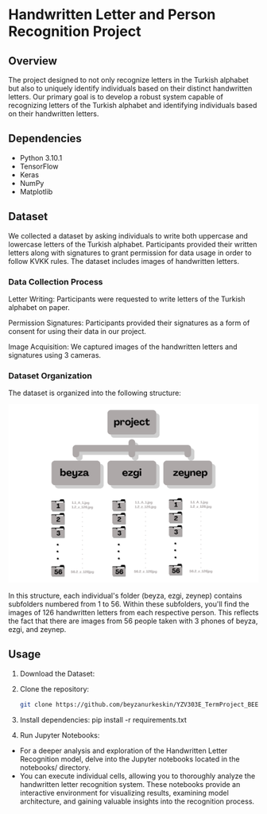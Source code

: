 # Handwritten Letter and Person Recognition Project

## Overview

The project designed to not only recognize letters in the Turkish alphabet but also to uniquely identify individuals based on their distinct handwritten letters. Our primary goal is to develop a robust system capable of recognizing letters of the Turkish alphabet and identifying individuals based on their handwritten letters. 

## Dependencies

- Python 3.10.1
- TensorFlow
- Keras
- NumPy
- Matplotlib

## Dataset
We collected a dataset by asking individuals to write both uppercase and lowercase letters of the Turkish alphabet. Participants provided their written letters along with signatures to grant permission for data usage in order to follow KVKK rules. The dataset includes images of handwritten letters.
### Data Collection Process
Letter Writing: Participants were requested to write letters of the Turkish alphabet on paper.

Permission Signatures: Participants provided their signatures as a form of consent for using their data in our project.

Image Acquisition: We captured images of the handwritten letters and signatures using 3 cameras.

### Dataset Organization

The dataset is organized into the following structure:

![](structure.png)


In this structure, each individual's folder (beyza, ezgi, zeynep) contains subfolders numbered from 1 to 56. Within these subfolders, you'll find the images of 126 handwritten letters from each respective person. This reflects the fact that there are images from 56 people taken with 3 phones of beyza, ezgi, and zeynep.

## Usage
1. Download the Dataset:
   
3. Clone the repository:
   ```bash
   git clone https://github.com/beyzanurkeskin/YZV303E_TermProject_BEEB.git
   ```
4. Install dependencies:
   pip install -r requirements.txt
   
5. Run Jupyter Notebooks:
  * For a deeper analysis and exploration of the Handwritten Letter Recognition model, delve into the Jupyter notebooks located in the notebooks/ directory.
  * You can execute individual cells, allowing you to thoroughly analyze the handwritten letter recognition system. These notebooks provide an interactive environment for visualizing results, examining model architecture, and gaining valuable insights into the recognition process.

